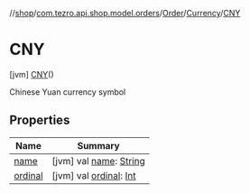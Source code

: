//[shop](../../../../../index.md)/[com.tezro.api.shop.model.orders](../../../index.md)/[Order](../../index.md)/[Currency](../index.md)/[CNY](index.md)



# CNY  
 [jvm] [CNY](index.md)()  


Chinese Yuan currency symbol

   


## Properties  
  
|  Name |  Summary | 
|---|---|
| <a name="com.tezro.api.shop.model.orders/Order.Currency.CNY/name/#/PointingToDeclaration/"></a>[name](name.md)| <a name="com.tezro.api.shop.model.orders/Order.Currency.CNY/name/#/PointingToDeclaration/"></a> [jvm] val [name](name.md): [String](https://kotlinlang.org/api/latest/jvm/stdlib/kotlin/-string/index.html)   <br>|
| <a name="com.tezro.api.shop.model.orders/Order.Currency.CNY/ordinal/#/PointingToDeclaration/"></a>[ordinal](ordinal.md)| <a name="com.tezro.api.shop.model.orders/Order.Currency.CNY/ordinal/#/PointingToDeclaration/"></a> [jvm] val [ordinal](ordinal.md): [Int](https://kotlinlang.org/api/latest/jvm/stdlib/kotlin/-int/index.html)   <br>|


